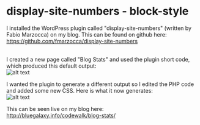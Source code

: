 # display-site-numbers - block-style
I installed the WordPress plugin called "display-site-numbers" (written by Fabio Marzocca) on my blog. This can be found on github here:<BR>
https://github.com/fmarzocca/display-site-numbers<BR><BR>

I created a new page called "Blog Stats" and used the plugin short code, which produced this default output:<BR>
![alt text](http://bluegalaxy.info/images/dns-old2.png)

I wanted the plugin to generate a different output so I edited the PHP code and added some new CSS. Here is what it now generates:<BR>
![alt text](http://bluegalaxy.info/images/dns-block-style2.png)<BR>

This can be seen live on my blog here:<BR>
http://bluegalaxy.info/codewalk/blog-stats/
